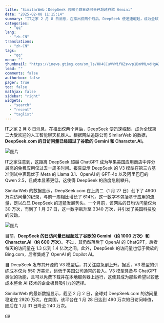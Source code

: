 ```yaml
---
title: "SimilarWeb：DeepSeek 官网全球日访问量已超越谷歌 Gemini"
date: "2025-02-08 11:15:14"
summary: "IT之家 2 月 8 日消息，在推出仅两个月后，DeepSeek 便迅速崛起，成为全球第二大受欢迎的..."
categories:
  - "qq"
lang:
  - "zh-CN"
translations:
  - "zh-CN"
tags:
  - "qq"
menu: ""
thumbnail: "https://inews.gtimg.com/om_ls/OH4CCuVVWifOZswvp1BmMMLvdHgA2kdV7CGCoJ-laA5dcAA_640360/0"
lead: ""
comments: false
authorbox: false
pager: true
toc: false
mathjax: false
sidebar: "right"
widgets:
  - "search"
  - "recent"
  - "taglist"
---
```


IT之家 2 月 8 日消息，在推出仅两个月后，DeepSeek 便迅速崛起，成为全球第二大受欢迎的人工智能聊天机器人。根据网站追踪公司 SimilarWeb 的数据，**DeepSeek.com 的日访问量已经超过了谷歌的 Gemini 和 Character.AI。**

![图片](https://inews.gtimg.com/om_bt/Oy4lNwZVHyoJwRzCjB9TIcC9lHb4hpGqVzVWz68JEJHxEAA/641)

IT之家注意到，这距离 DeepSeek 超越 ChatGPT 成为苹果美国应用商店中评分最高的免费应用仅过去一周多时间。报告显示 DeepSeek 的 V3 模型在第三方基准测试中表现优于 Meta 的 Llama 3.1、OpenAI 的 GPT-4o 以及阿里巴巴的 Qwen 2.5，且成本显著更低，这使得 DeepSeek 的热度急剧攀升。

SimilarWeb 的数据显示，DeepSeek.com 在上周二（1 月 27 日）创下了 4900 万次访问量的纪录，与前一周相比增长了 614%。这一数字不包括基于应用的流量，足以凸显 DeepSeek 的迅猛发展势头。一个月前，该网站的日均访问量仅为 30 万次，而到了 1 月 27 日，这一数字飙升至 3340 万次，并引发了美国科技股的波动。

![图片](https://inews.gtimg.com/om_bt/OumWKHYmAQWJQzPF2u1jPpVMEC87U0U-s01aczejCoQ5oAA/641)

目前，**DeepSeek 的日访问量已经超过了谷歌的 Gemini（约 1000 万次）和 Character.AI（约 600 万次）**。不过，其仍然落后于 OpenAI 的 ChatGPT，后者每天的访问量在 1.3 亿到 1.4 亿次之间。此外，DeepSeek 的访问量也低于微软的 Bing.com，后者集成了 OpenAI 的 Copilot AI。

自 DeepSeek 发布其开源的 V3 模型后，其关注度急剧上升。据悉，V3 模型的训练成本仅为 550 万美元，远低于美国公司通常的投入。V3 模型具备与 ChatGPT 类似的功能，且可以免费下载并在本地服务器上运行，这使其成为那些希望以较低成本整合 AI 技术的企业极具吸引力的选择。

SimilarWeb 的最新数据显示，截至 2 月 2 日，全球对 DeepSeek.com 的访问量稳定在 2920 万次。在美国，该平台在 1 月 28 日达到 490 万次的日访问峰值，随后在 1 月 31 日降至 240 万次。

[qq](https://new.qq.com/rain/a/20250208A035U400)
